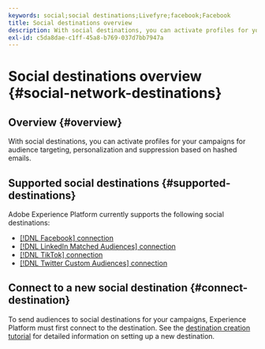```yaml
---
keywords: social;social destinations;Livefyre;facebook;Facebook
title: Social destinations overview
description: With social destinations, you can activate profiles for your campaigns for audience targeting, personalization and suppression based on hashed emails.
exl-id: c5da8dae-c1ff-45a8-b769-037d7bb7947a
---
```

# Social destinations overview {#social-network-destinations}

## Overview {#overview}

With social destinations, you can activate profiles for your campaigns for audience targeting, personalization and suppression based on hashed emails.

## Supported social destinations {#supported-destinations}

Adobe Experience Platform currently supports the following social destinations:

* [[!DNL Facebook] connection](facebook.md)
* [[!DNL LinkedIn Matched Audiences] connection](linkedin.md)
* [[!DNL TikTok] connection](tiktok.md)
* [[!DNL Twitter Custom Audiences] connection](twitter.md)

## Connect to a new social destination {#connect-destination}

To send audiences to social destinations for your campaigns, Experience Platform must first connect to the destination. See the [destination creation tutorial](../../ui/connect-destination.md) for detailed information on setting up a new destination.